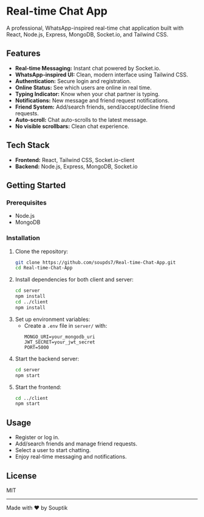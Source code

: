 # Real-time Chat App

A professional, WhatsApp-inspired real-time chat application built with React, Node.js, Express, MongoDB, Socket.io, and Tailwind CSS.

## Features
- **Real-time Messaging:** Instant chat powered by Socket.io.
- **WhatsApp-inspired UI:** Clean, modern interface using Tailwind CSS.
- **Authentication:** Secure login and registration.
- **Online Status:** See which users are online in real time.
- **Typing Indicator:** Know when your chat partner is typing.
- **Notifications:** New message and friend request notifications.
- **Friend System:** Add/search friends, send/accept/decline friend requests.
- **Auto-scroll:** Chat auto-scrolls to the latest message.
- **No visible scrollbars:** Clean chat experience.

## Tech Stack
- **Frontend:** React, Tailwind CSS, Socket.io-client
- **Backend:** Node.js, Express, MongoDB, Socket.io

## Getting Started

### Prerequisites
- Node.js
- MongoDB

### Installation
1. Clone the repository:
   ```sh
   git clone https://github.com/soupds7/Real-time-Chat-App.git
   cd Real-time-Chat-App
   ```
2. Install dependencies for both client and server:
   ```sh
   cd server
   npm install
   cd ../client
   npm install
   ```
3. Set up environment variables:
   - Create a `.env` file in `server/` with:
     ```env
     MONGO_URI=your_mongodb_uri
     JWT_SECRET=your_jwt_secret
     PORT=5000
     ```
4. Start the backend server:
   ```sh
   cd server
   npm start
   ```
5. Start the frontend:
   ```sh
   cd ../client
   npm start
   ```

## Usage
- Register or log in.
- Add/search friends and manage friend requests.
- Select a user to start chatting.
- Enjoy real-time messaging and notifications.

## License
MIT

---

Made with ❤️ by Souptik
